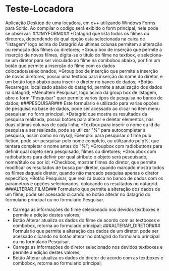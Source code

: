 # Teste-Locadora
Aplicação Desktop de uma locadora, em c++ utilizando Windows Forms para Soitic.
Ao compilar o codigo será exibido o form principal, nele pode se observar:
###MYFORM###
*Datagrid que lista todos os filmes ou diretores, dependendo de qual opção esta selecionada na caixa de "listagem" logo acima do Datagrid
  As ultimas colunas permitem a alteração ou remoção dos filmes ou diretores;
*Group box de inserção que permite a inserção de novos filmes, digita-se o titulo do filme no textbox, e seleciona-se um diretor para ser vinculado
  ao filme na combobox abaixo, por fim um botão que permite a inserção do filme com os dados colocados/selecionados;
*Group box de inserção que permite a inserção de novos diretores, possui uma textbox para inserção do nome do diretor, e um botão
  logo abaixo para inserir o diretor no banco de dados;
*Botão Recarregar. localizado abaixo do datagrid, permite a atualização dos dados na datagrid;
*MenuItem Pesquisar, logo acima da group box de listagem, abre o form "Pesquisar" quer permite varios tipos de pesquisa no banco
  de dados;
###PESQUISAR###
Este formulario é utilizado para varias opções de pesquisa na base de dados, pode ser acessado ao clicar no item menu pesquisar, 
  no form principal.
 *Datagrid que mostra os resultados da pesquisa realizada, possui botões para alterar e deletar elementos, nas duas ultimas colunas
   de cada linha;
 *Textbox para inserir o nome ou id da pesquisa a ser realizada, pode se utilizar "%" para autocompletar a pesquisa, assim como no
  mysql, Exemplo: para pesquisar o filme pulp fiction, pode ser pesquisar pelo nome completo, ou utilizando pulp%, que tentara
  completar o nome antes do "%";
  *Groupbox com radiobuttons para definir qual objeto sera pesquisado, filmes ou diretores;
  *Groupbox com radiobuttons para definir por qual atributo o objeto será pesquisado, nome/titulo ou por id;
  *Checkbox, mostrar filmes do diretor, que permite modificar os resultados de busca por diretor, quando marcado mostra todos os filmes daquele diretor, quando
    não marcado pesquisa apenas o diretor especifico;
  *Botão Pesquisar, que realiza busca no banco de dados com os parametros e opções selecionados, colocando os resultados no datagrid.
###ALTERAR_FILME###
Formulario que permite a alteração dos dados de um filme, pode ser acessado clicando no botão alterar no datagrid do formulario
  principal ou no formulario Pesquisar.
* Carrega as informações do filme selecionado nos devidos textboxes e permite a edição destes valores;
* Botão Alterar atualiza os dados  do filme de acordo com as textboxes e combobox, retorna ao formulario principal;
###ALTERAR_DIRETOR###
Formulario que permite a alteração dos dados de um diretor, pode ser acessado clicando no botão alterar no datagrid do formulario
  principal ou no formulario Pesquisar.
* Carrega as informações do diretor selecionado nos devidos textboxes e permite a edição destes valores;
* Botão Alterar atualiza os dados do diretor de acordo com as textboxes e combobox, retorna ao formulario principal;
